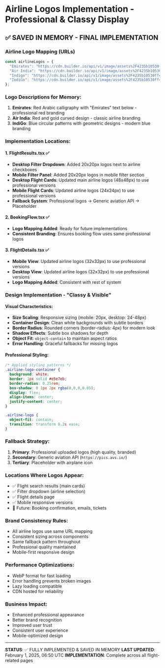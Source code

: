 # Airline Logos Implementation - Professional & Classy Display

## ✅ SAVED IN MEMORY - FINAL IMPLEMENTATION

### Airline Logo Mapping (URLs)
```javascript
const airlineLogos = {
  "Emirates": "https://cdn.builder.io/api/v1/image/assets%2F4235b10530ff469795aa00c0333d773c%2F3bd351e27a7d4538ad90ba788b3dc40c?format=webp&width=800",
  "Air India": "https://cdn.builder.io/api/v1/image/assets%2F4235b10530ff469795aa00c0333d773c%2F038ea94811c34637a2fa8500bcc79624?format=webp&width=800",
  "Indigo": "https://cdn.builder.io/api/v1/image/assets%2F4235b10530ff469795aa00c0333d773c%2F840806a2a1814c7494eef5c3d8626229?format=webp&width=800",
  "IndiGo": "https://cdn.builder.io/api/v1/image/assets%2F4235b10530ff469795aa00c0333d773c%2F840806a2a1814c7494eef5c3d8626229?format=webp&width=800"
};
```

### Logo Descriptions for Memory:
1. **Emirates**: Red Arabic calligraphy with "Emirates" text below - professional red branding
2. **Air India**: Red and gold curved design - classic airline branding 
3. **IndiGo**: Blue circular patterns with geometric designs - modern blue branding

### Implementation Locations:

#### 1. FlightResults.tsx ✅
- **Desktop Filter Dropdown**: Added 20x20px logos next to airline checkboxes
- **Mobile Filter Panel**: Added 20x20px logos in mobile filter section
- **Desktop Flight Cards**: Updated main airline logos (48x48px) to use professional versions
- **Mobile Flight Cards**: Updated airline logos (24x24px) to use professional versions
- **Fallback System**: Professional logos → Generic aviation API → Placeholder

#### 2. BookingFlow.tsx ✅
- **Logo Mapping Added**: Ready for future implementations
- **Consistent Branding**: Ensures booking flow uses same professional logos

#### 3. FlightDetails.tsx ✅
- **Mobile View**: Updated airline logos (32x32px) to use professional versions
- **Desktop View**: Updated airline logos (32x32px) to use professional versions
- **Logo Mapping Added**: Consistent with rest of system

### Design Implementation - "Classy & Visible"

#### Visual Characteristics:
- **Size Scaling**: Responsive sizing (mobile: 20px, desktop: 24-48px)
- **Container Design**: Clean white backgrounds with subtle borders
- **Border Radius**: Rounded corners (border-radius: 4px) for modern look
- **Shadow Effects**: Subtle box shadows for depth
- **Object Fit**: `object-contain` to maintain aspect ratios
- **Error Handling**: Graceful fallbacks for missing logos

#### Professional Styling:
```css
/* Applied styling patterns */
.airline-logo-container {
  background: white;
  border: 1px solid #e5e7eb;
  border-radius: 0.25rem;
  box-shadow: 0 1px 2px rgba(0,0,0,0.05);
  display: flex;
  align-items: center;
  justify-content: center;
}

.airline-logo {
  object-fit: contain;
  transition: transform 0.2s ease;
}
```

### Fallback Strategy:
1. **Primary**: Professional uploaded logos (high quality, branded)
2. **Secondary**: Generic aviation API (`https://pics.avs.io/`)
3. **Tertiary**: Placeholder with airplane icon

### Locations Where Logos Appear:
- ✅ Flight search results (main cards)
- ✅ Filter dropdown (airline selection)
- ✅ Flight details page
- ✅ Mobile responsive versions
- 🔄 Future: Booking confirmation, emails, tickets

### Brand Consistency Rules:
- All airline logos use same URL mapping
- Consistent sizing across components
- Same fallback pattern throughout
- Professional quality maintained
- Mobile-first responsive design

### Performance Optimizations:
- WebP format for fast loading
- Error handling prevents broken images
- Lazy loading compatible
- CDN hosted for reliability

### Business Impact:
- Enhanced professional appearance
- Better brand recognition
- Improved user trust
- Consistent user experience
- Mobile-optimized design

---

**STATUS**: ✅ FULLY IMPLEMENTED & SAVED IN MEMORY
**LAST UPDATED**: February 1, 2025, 06:50 UTC
**IMPLEMENTATION**: Complete across all flight-related pages
